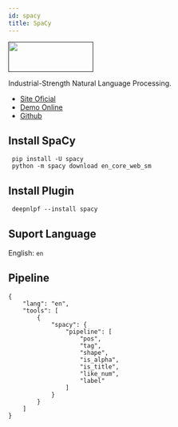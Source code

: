 ```yaml
---
id: spacy
title: SpaCy
---
```


<a href="" target="_blank">
    <img src="" data-canonical-src="" width="170" height="60" />
</a>

Industrial-Strength Natural Language Processing.

- [Site Oficial](https://spacy.io/)
- [Demo Online](#)
- [Github](#)

## Install SpaCy
<!--DOCUSAURUS_CODE_TABS-->

<!--Shell--> 
     pip install -U spacy
     python -m spacy download en_core_web_sm

<!--END_DOCUSAURUS_CODE_TABS-->

## Install Plugin
<!--DOCUSAURUS_CODE_TABS-->

<!--Shell--> 
     deepnlpf --install spacy

<!--END_DOCUSAURUS_CODE_TABS-->

## Suport Language

English: ```en``` <br/>

## Pipeline
<!--DOCUSAURUS_CODE_TABS-->

<!--Json--> 
```
{
    "lang": "en",
    "tools": [
        {
            "spacy": {
                "pipeline": [
                    "pos",
                    "tag",
                    "shape",
                    "is_alpha",
                    "is_title",
                    "like_num",
                    "label"
                ]
            }
        }
    ]
}
```
<!--END_DOCUSAURUS_CODE_TABS-->